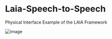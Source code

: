 # Laia-Speech-to-Speech
Physical Interface Example of the LAIA Framework

![image](https://github.com/LAIA-GitHub/Laia-Speech-to-Speech/assets/170356557/703abdeb-faae-46b9-b583-441962887a79)
